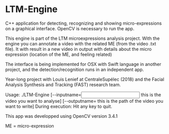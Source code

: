# LTM-Engine
C++ application for detecting, recognizing and showing micro-expressions on a graphical interface. OpenCV is necessary to run the app.

 This engine is part of the LTM microexpressions analysis project.
 With the engine you can annotate a video with the related ME (from the video .txt file). It with result in a new video in output with details about the micro expression (location of the ME, and feeling related)


The interface is being implemented for OSX with Swift language in another project, and the detection/recognition runs in an independent app.

Year-long project with Louis Lenief at CentraleSupélec (2018) and the Facial Analysis Synthesis and Tracking (FAST) research team.


Usage:
./LTM-Engine [--inputname=<input video filename> this is the video you want to analyse]
   [--outputname=<output video filename> this is the path of the video you want to write]
During execution:
	Hit any key to quit.

This app was developped using OpenCV version 3.4.1


ME = micro-expression
